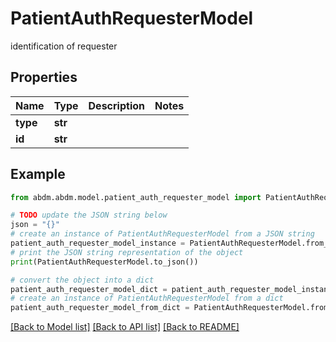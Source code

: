 # PatientAuthRequesterModel

identification of requester

## Properties

Name | Type | Description | Notes
------------ | ------------- | ------------- | -------------
**type** | **str** |  | 
**id** | **str** |  | 

## Example

```python
from abdm.abdm.model.patient_auth_requester_model import PatientAuthRequesterModel

# TODO update the JSON string below
json = "{}"
# create an instance of PatientAuthRequesterModel from a JSON string
patient_auth_requester_model_instance = PatientAuthRequesterModel.from_json(json)
# print the JSON string representation of the object
print(PatientAuthRequesterModel.to_json())

# convert the object into a dict
patient_auth_requester_model_dict = patient_auth_requester_model_instance.to_dict()
# create an instance of PatientAuthRequesterModel from a dict
patient_auth_requester_model_from_dict = PatientAuthRequesterModel.from_dict(patient_auth_requester_model_dict)
```
[[Back to Model list]](../README.md#documentation-for-models) [[Back to API list]](../README.md#documentation-for-api-endpoints) [[Back to README]](../README.md)



